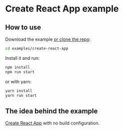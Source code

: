 # Create React App example

## How to use

Download the example [or clone the repo](https://github.com/reiniergs/react-lightning-components):

```bash
cd examples/create-react-app
```

Install it and run:

```bash
npm install
npm run start
```

or with yarn:

```bash
yarn install
yarn run start
```

## The idea behind the example

[Create React App](https://github.com/facebookincubator/create-react-app) with no build configuration.
